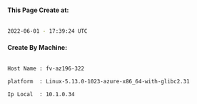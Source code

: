 
   
#### This Page Create at:

```bash

2022-06-01 - 17:39:24 UTC

```

#### Create By Machine:

```bash

Host Name : fv-az196-322

platform  : Linux-5.13.0-1023-azure-x86_64-with-glibc2.31

Ip Local  : 10.1.0.34

```

